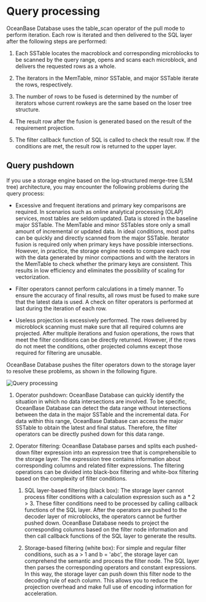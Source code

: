 # Query processing

OceanBase Database uses the table_scan operator of the pull mode to perform iteration. Each row is iterated and then delivered to the SQL layer after the following steps are performed:

1. Each SSTable locates the macroblock and corresponding microblocks to be scanned by the query range, opens and scans each microblock, and delivers the requested rows as a whole.

2. The iterators in the MemTable, minor SSTable, and major SSTable iterate the rows, respectively.

3. The number of rows to be fused is determined by the number of iterators whose current rowkeys are the same based on the loser tree structure.

4. The result row after the fusion is generated based on the result of the requirement projection.

5. The filter callback function of SQL is called to check the result row. If the conditions are met, the result row is returned to the upper layer.

## Query pushdown

If you use a storage engine based on the log-structured merge-tree (LSM tree) architecture, you may encounter the following problems during the query process:

* Excessive and frequent iterations and primary key comparisons are required. In scenarios such as online analytical processing (OLAP) services, most tables are seldom updated. Data is stored in the baseline major SSTable. The MemTable and minor SSTables store only a small amount of incremental or updated data. In ideal conditions, most paths can be quickly and directly scanned from the major SSTable. Iterator fusion is required only when primary keys have possible intersections. However, in practice, the storage engine needs to compare each row with the data generated by minor compactions and with the iterators in the MemTable to check whether the primary keys are consistent. This results in low efficiency and eliminates the possibility of scaling for vectorization.

* Filter operators cannot perform calculations in a timely manner. To ensure the accuracy of final results, all rows must be fused to make sure that the latest data is used. A check on filter operators is performed at last during the iteration of each row.

* Useless projection is excessively performed. The rows delivered by microblock scanning must make sure that all required columns are projected. After multiple iterations and fusion operations, the rows that meet the filter conditions can be directly returned. However, if the rows do not meet the conditions, other projected columns except those required for filtering are unusable.

OceanBase Database pushes the filter operators down to the storage layer to resolve these problems, as shown in the following figure.

![Query processing](https://obbusiness-private.oss-cn-shanghai.aliyuncs.com/doc/img/observer-enterprise/V4.2.1/700.reference/100.oceanbase-database-concepts/900.storage-architecture/query-downward-pressure.png)

1. Operator pushdown: OceanBase Database can quickly identify the situation in which no data intersections are involved. To be specific, OceanBase Database can detect the data range without intersections between the data in the major SSTable and the incremental data. For data within this range, OceanBase Database can access the major SSTable to obtain the latest and final status. Therefore, the filter operators can be directly pushed down for this data range.

2. Operator filtering: OceanBase Database parses and splits each pushed-down filter expression into an expression tree that is comprehensible to the storage layer. The expression tree contains information about corresponding columns and related filter expressions. The filtering operations can be divided into black-box filtering and white-box filtering based on the complexity of filter conditions.

   1. SQL layer-based filtering (black box): The storage layer cannot process filter conditions with a calculation expression such as a * 2 > 3. These filter conditions need to be processed by calling callback functions of the SQL layer. After the operators are pushed to the decoder layer of microblocks, the operators cannot be further pushed down. OceanBase Database needs to project the corresponding columns based on the filter node information and then call callback functions of the SQL layer to generate the results.

   2. Storage-based filtering (white box): For simple and regular filter conditions, such as a > 1 and b = 'abc', the storage layer can comprehend the semantic and process the filter node. The SQL layer then parses the corresponding operators and constant expressions. In this way, the storage layer can push down this filter node to the decoding rule of each column. This allows you to reduce the projection overhead and make full use of encoding information for acceleration.
